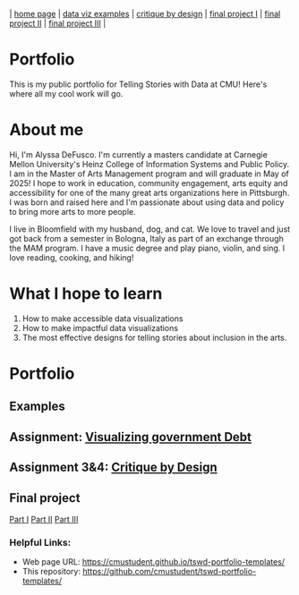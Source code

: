 | [home page](https://cmustudent.github.io/tswd-portfolio-templates/) | [data viz examples](dataviz-examples) | [critique by design](critique-by-design) | [final project I](final-project-part-one) | [final project II](final-project-part-two) | [final project III](final-project-part-three) |

# Portfolio
This is my public portfolio for Telling Stories with Data at CMU!  Here's where all my cool work will go.

# About me
Hi, I'm Alyssa DeFusco. I'm currently a masters candidate at Carnegie Mellon University's Heinz College of Information Systems and Public Policy. I am in the Master of Arts Management program and will graduate in May of 2025! I hope to work in education, community engagement, arts equity and accessibility for one of the many great arts organizations here in Pittsburgh. I was born and raised here and I'm passionate about using data and policy to bring more arts to more people. 

I live in Bloomfield with my husband, dog, and cat. We love to travel and just got back from a semester in Bologna, Italy as part of an exchange through the MAM program. I have a music degree and play piano, violin, and sing. I love reading, cooking, and hiking!

# What I hope to learn

1. How to make accessible data visualizations
2. How to make impactful data visualizations
3. The most effective designs for telling stories about inclusion in the arts.

# Portfolio

## Examples

## Assignment: [Visualizing government Debt](visualizing-government-debt)

## Assignment 3&4: [Critique by Design](critique-by-design)  

## Final project 
[Part I](final-project-part-one)
[Part II](final-project-part-two)
[Part III](final-project-part-three)

### Helpful Links:

- Web page URL: https://cmustudent.github.io/tswd-portfolio-templates/
- This repository: https://github.com/cmustudent/tswd-portfolio-templates/

